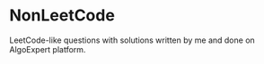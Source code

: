 # NonLeetCode
LeetCode-like questions with solutions written by me and done on AlgoExpert platform.
